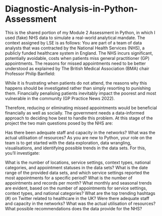 # Diagnostic-Analysis-in-Python-Assessment
This is the shared portion of my Module 2 Assessment in Python, in which I used (fake) NHS data to simulate a real-world analytical mandate.
The context assigned by LSE is as follows:
You are part of a team of data analysts that was contracted by the National Health Services (NHS), a publicly funded healthcare system in England. The NHS incurs significant, potentially avoidable, costs when patients miss general practitioner (GP) appointments. The reasons for missed appointments need to be better understood as explained by The British Medical Association (BMA) chair Professor Philip Banfield:

While it is frustrating when patients do not attend, the reasons why this happens should be investigated rather than simply resorting to punishing them. Financially penalising patients inevitably impact the poorest and most vulnerable in the community (GP Practice News 2022). 

Therefore, reducing or eliminating missed appointments would be beneficial financially as well as socially. The government needs a data-informed approach to deciding how best to handle this problem. At this stage of the project the two main questions posed by the NHS are:

Has there been adequate staff and capacity in the networks?
What was the actual utilisation of resources?
As you are new to Python, your role on the team is to get started with the data exploration, data wrangling, visualisations, and identifying possible trends in the data sets. For this, you’ll investigate:

What is the number of locations, service settings, context types, national categories, and appointment statuses in the data sets?
What is the date range of the provided data sets, and which service settings reported the most appointments for a specific period?
What is the number of appointments and records per month?
What monthly and seasonal trends are evident, based on the number of appointments for service settings, context types, and national categories?
What are the top trending hashtags (#) on Twitter related to healthcare in the UK?
Were there adequate staff and capacity in the networks?
What was the actual utilisation of resources?
What possible recommendations does the data provide for the NHS?
